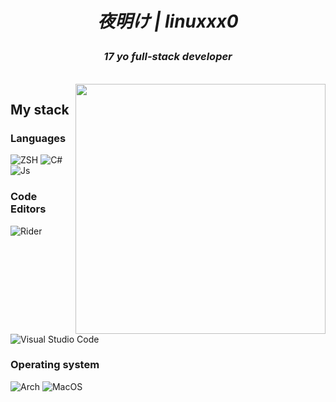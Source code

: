 <div align="center">

<h1 align="center">
  
*夜明け | linuxxx0*

</h1> 

### *17 yo full-stack developer*
<br/>
</div>


<img align="right" src="https://external-content.duckduckgo.com/iu/?u=https%3A%2F%2Fart.pixilart.com%2F58d01e0a6303df2.png&f=1&nofb=1" width="400">

## My stack

### Languages
![ZSH](https://img.shields.io/badge/Zsh%20-A8FEFF?style=for-the-badge&logo=gnu-bash&logoColor=000000)
![C#](https://img.shields.io/badge/CSharp%20-A8FEFF?style=for-the-badge&logo=csharp&logoColor=000000)
![Js](https://img.shields.io/badge/JavaScript%20-A8FEFF?style=for-the-badge&logo=javascript&logoColor=000000)

### Code Editors  
![Rider](https://img.shields.io/badge/%20Rider-A8FEFF?style=for-the-badge&logo=rider&logoColor=000000)
![Visual Studio Code](https://img.shields.io/badge/%20VSCode-A8FEFF?style=for-the-badge&logo=visual-studio-code&logoColor=000000)

### Operating system
![Arch](https://img.shields.io/badge/Arch%20-A8FEFF?style=for-the-badge&logo=arch-linux&logoColor=000000)
![MacOS](https://img.shields.io/badge/MacOS%20-A8FEFF?style=for-the-badge&logo=macos&logoColor=000000)

